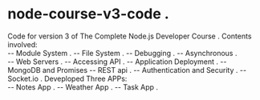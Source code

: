 # node-course-v3-code . 
Code for version 3 of The Complete Node.js Developer Course . 
Contents involved:      
  -- Module System . 
  -- File System . 
  -- Debugging . 
  -- Asynchronous .    
  -- Web Servers . 
  -- Accessing API . 
  -- Application Deployment . 
  -- MongoDB and Promises
  -- REST api . 
  -- Authentication and Security . 
  -- Socket.io . 
Deveploped Three APPs:  
  -- Notes App . 
  -- Weather App . 
  -- Task App . 
